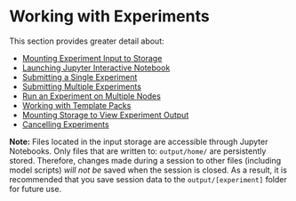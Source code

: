 # Working with Experiments

This section provides greater detail about:

* [Mounting Experiment Input to Storage](mount_exp_input.md)
* [Launching Jupyter Interactive Notebook](launch_jupyter.md)
* [Submitting a Single Experiment](submit_single_exp.md)
* [Submitting Multiple Experiments](submit_mult_exp.md)
* [Run an Experiment on Multiple Nodes](submit_mult_nodes.md)
* [Working with Template Packs](template_packs.md)
* [Mounting Storage to View Experiment Output](mount_exp_output.md)
* [Cancelling Experiments](cancel_exp.md)

**Note:** Files located in the input storage are accessible through Jupyter Notebooks. Only files that are 
written to: `output/home/` are persistently stored. Therefore, changes made during a session to other files (including model scripts) _will not be_ saved when the session is closed. As a result, it is recommended that you save session data to the 
`output/[experiment]` folder for future use.


